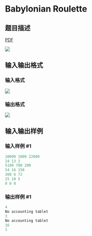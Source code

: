 # Babylonian Roulette

## 题目描述

[problemUrl]: https://uva.onlinejudge.org/index.php?option=com_onlinejudge&Itemid=8&category=23&page=show_problem&problem=2053

[PDF](https://uva.onlinejudge.org/external/111/p11112.pdf)

![](https://cdn.luogu.com.cn/upload/vjudge_pic/UVA11112/dd3fd99a89e75346c9c2c72977096859d6e390ed.png)

## 输入输出格式

### 输入格式

![](https://cdn.luogu.com.cn/upload/vjudge_pic/UVA11112/a01aa46b5c2897f06c2a428afeb6ec051feb7a4b.png)

### 输出格式

![](https://cdn.luogu.com.cn/upload/vjudge_pic/UVA11112/c124789bca07f5ebacc0dba895daab6655f6cb5c.png)

## 输入输出样例

### 输入样例 #1

```cpp
10000 1000 22000
24 13 2
5100 700 200
54 16 158
360 6 72
25 10 5
0 0 0
```


### 输出样例 #1

```cpp
4
No accounting tablet
3
No accounting tablet
16
1
```


